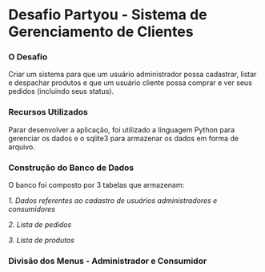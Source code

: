 # Desafio Partyou - Sistema de Gerenciamento de Clientes 

### O Desafio 
Criar um sistema para que um usuário administrador possa cadastrar, listar e despachar produtos e que um usuário cliente possa comprar e ver seus pedidos (incluindo seus status).

### Recursos Utilizados 
Parar desenvolver a aplicação, foi utilizado a linguagem Python para gerenciar os dados e o sqlite3 para armazenar os dados em forma de arquivo. 

### Construção do Banco de Dados 
O banco foi composto por 3 tabelas que armazenam:

_1. Dados referentes ao cadastro de usuários administradores e consumidores_

_2. Lista de pedidos_

_3. Lista de produtos_ 

### Divisão dos Menus - Administrador e Consumidor 
